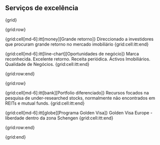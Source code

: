 ## Serviços de excelência

{grid}

{grid:row}

{grid:cell[md-6]:itt[money][Grande retorno]}
Direccionado a investidores que procuram grande retorno no mercado imobiliário
{grid:cell:itt:end}

{grid:cell[md-6]:itt[line-chart][Oportunidades de negócio]}
Marca reconhecida. Excelente retorno. Receita periódica. Activos Imobiliários. Qualidade de Negócios.
{grid:cell:itt:end}

{grid:row:end}


{grid:row}

{grid:cell[md-6]:itt[bank][Portfolio diferenciado]}
Recursos focados na pesquisa de under-researched stocks, normalmente não encontrados em REITs e mutual funds.
{grid:cell:itt:end}
    
{grid:cell[md-6]:itt[globe][Programa Golden Visa]}
Golden Visa Europe - liberdade dentro da zona Schengen
{grid:cell:itt:end}

{grid:row:end}

{grid:end}
